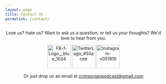 ```yaml
---
layout: page
title: Contact Us
permalink: /contact/
---
```

<center>
  <p>Love us? Hate us? Want to ask us a question, or tell us your thoughts? We'd love to hear from you.</p>

  <p>
    <a href="https://www.facebook.com/thecrimsonian/"><img src="https://c1.staticflickr.com/8/7355/27016148640_1a9bcb3368_s.jpg" width="75" height="75" alt="FB-f-Logo__blue_1024"></a>
    <a href="https://twitter.com/crimsonian"><img src="https://c4.staticflickr.com/8/7333/27291236555_8836a3ce5b_s.jpg" width="75" height="75" alt="TwitterLogo_#55acee"></a>
    <a href="https://www.instagram.com/crimsonian/"><img src="https://c6.staticflickr.com/8/7483/27221423741_5414337afb_s.jpg" width="75" height="75" alt="Instagram-v051916"></a>
  </p>

  <p>Or just drop us an email at <a href="mailto:crimsonianpodcast@gmail.com">crimsonianpodcast@gmail.com</a></p>
</center>

